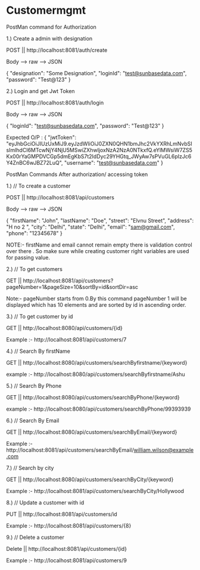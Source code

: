 # Customermgmt

PostMan command for Authorization
 
1.) Create a admin with designation

POST || http://localhost:8081/auth/create

Body --> raw --> JSON

{
  "designation": "Some Designation",
  "loginId": "test@sunbasedata.com",
  "password": "Test@123"
}


2.) Login and get Jwt Token

POST  ||  http://localhost:8081/auth/login

Body  --> raw --> JSON

{
 "loginId": "test@sunbasedata.com",
  "password": "Test@123"
}


Expected O/P   :
                 {
    "jwtToken": "eyJhbGciOiJIUzUxMiJ9.eyJzdWIiOiJ0ZXN0QHN1bmJhc2VkYXRhLmNvbSIsImlhdCI6MTcwNjY4NjU5MSwiZXhwIjoxNzA2NzA0NTkxfQ.eYlMWsiW7ZS5Kx00rYaGMPDVCGp5dmEgKbS7t2IdDyc29YHGtq_JWyAw7sPVuGL6pIzJc6Y4ZnBC6wJBZ72LuQ",
    "username": "test@sunbasedata.com"
}





PostMan Commands After authorization/ accessing token

1.)  // To create a customer

POST   ||  http://localhost:8081/api/customers

Body --> raw --> JSON

{
"firstName": "John",
"lastName": "Doe",
"street": "Elvnu Street",
"address": "H no 2 ",
"city": "Delhi",
"state": "Delhi",
"email": "sam@gmail.com",
"phone": "12345678"
}


NOTE:- firstName and email cannot remain empty there is validation control over there . So make sure while creating customer right variables are used for passing value.




2.) // To get customers



GET  || http://localhost:8081/api/customers?pageNumber=1&pageSize=10&sortBy=id&sortDir=asc

Note:- pageNumber starts from 0.By this command pageNumber 1 will be displayed which has 10 elements and are sorted by id in ascending order.


3.) // To get customer by id 



GET  ||     http://localhost:8080/api/customers/{id}

Example :-  http://localhost:8081/api/customers/7



4.) // Search By firstName



GET     || http://localhost:8080/api/customers/searchByfirstname/{keyword}

example :- http://localhost:8080/api/customers/searchByfirstname/Ashu



5.) // Search By Phone



GET     || http://localhost:8080/api/customers/searchByPhone/{keyword}

example :- http://localhost:8080/api/customers/searchByPhone/99393939



6.) // Search By Email


GET     || http://localhost:8080/api/customers/searchByEmail/{keyword}

Example :- http://localhost:8081/api/customers/searchByEmail/william.wilson@example.com



7.) // Search by city

GET    ||  http://localhost:8080/api/customers/searchByCity/{keyword}

Example :- http://localhost:8081/api/customers/searchByCity/Hollywood



8.) // Update a customer with id 

PUT   || http://localhost:8081/api/customers/id

Example :- http://localhost:8081/api/customers/{8} 



9.) // Delete a customer

Delete  ||  http://localhost:8081/api/customers/{id}

Example :-  http://localhost:8081/api/customers/9




